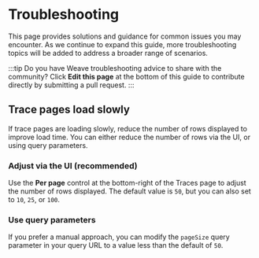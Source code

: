 # Troubleshooting 

This page provides solutions and guidance for common issues you may encounter. As we continue to expand this guide, more troubleshooting topics will be added to address a broader range of scenarios.

:::tip
Do you have Weave troubleshooting advice to share with the community?  Click **Edit this page** at the bottom of this guide to contribute directly by submitting a pull request.
:::

## Trace pages load slowly

If trace pages are loading slowly,  reduce the number of rows displayed to improve load time. You can either reduce the number of rows via the UI, or using query parameters.

### Adjust via the UI (recommended)

Use the **Per page** control at the bottom-right of the Traces page to adjust the number of rows displayed. The default value is `50`, but you can also set to `10`, `25`, or `100`.

### Use query parameters 

If you prefer a manual approach, you can modify the `pageSize` query parameter in your query URL to a value less than the default of `50`.